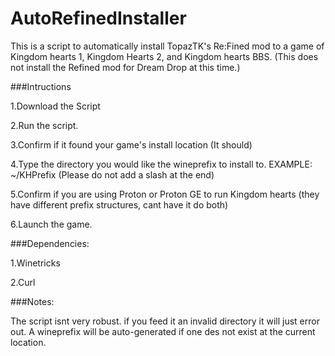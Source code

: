 # AutoRefinedInstaller

This is a script to automatically install TopazTK's Re:Fined mod to a game of Kingdom hearts 1, Kingdom Hearts 2, and Kingdom hearts BBS. (This does not install the Refined mod for Dream Drop at this time.)

###Intructions
 
 1.Download the Script
 
 2.Run the script.
 
 3.Confirm if it found your game's install location (It should)
 
 4.Type the directory you would like the wineprefix to install to. EXAMPLE: ~/KHPrefix (Please do not add a slash at the end)
 
 5.Confirm if you are using Proton or Proton GE to run Kingdom hearts (they have different prefix structures, cant have it do both)
 
 6.Launch the game.
 
 
 
 
###Dependencies:
  
  1.Winetricks
  
  2.Curl
  
  
  
###Notes:

  The script isnt very robust. if you feed it an invalid directory it will just error out. A wineprefix will be auto-generated if one des not exist at the current location. 
  
